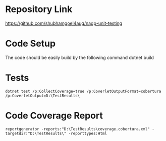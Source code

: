 # Repository Link
https://github.com/shubhamgoel4aug/nagp-unit-testing

# Code Setup
The code should be easily build by the following command
	dotnet build

# Tests
	dotnet test /p:CollectCoverage=true /p:CoverletOutputFormat=cobertura /p:CoverletOutput=D:\TestResults\

# Code Coverage Report
	reportgenerator -reports:"D:\TestResults\coverage.cobertura.xml" -targetdir:"D:\TestResults\" -reporttypes:Html 
	